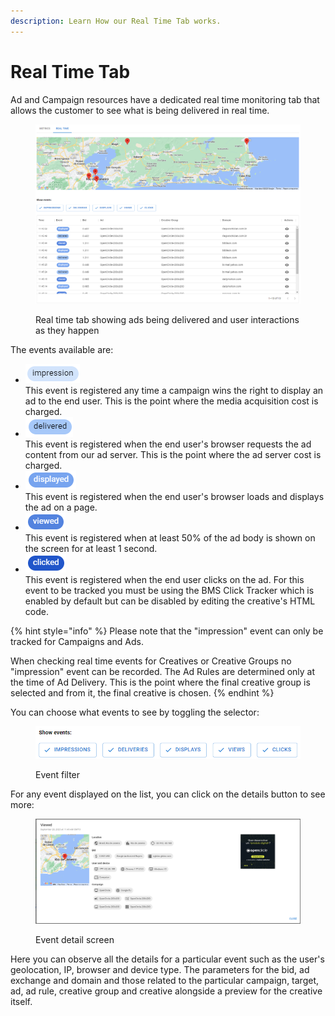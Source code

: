 ```yaml
---
description: Learn How our Real Time Tab works.
---
```


# Real Time Tab

Ad and Campaign resources have a dedicated real time monitoring tab that allows the customer to see what is being delivered in real time.

<figure><img src="../../.gitbook/assets/image (3) (1) (1) (1) (1).png" alt=""><figcaption><p>Real time tab showing ads being delivered and user interactions as they happen</p></figcaption></figure>

The events available are:

* <img src="../../.gitbook/assets/impression event.png" alt="Impression" data-size="line">\
  This event is registered any time a campaign wins the right to display an ad to the end user. This is the point where the media acquisition cost is charged.
* <img src="../../.gitbook/assets/delivered event.png" alt="Delivered" data-size="line">\
  This event is registered when the end user's browser requests the ad content from our ad server. This is the point where the ad server cost is charged.
* <img src="../../.gitbook/assets/displayed event.png" alt="Displayed" data-size="line">\
  This event is registered when the end user's browser loads and displays the ad on a page.
* <img src="../../.gitbook/assets/viewed event.png" alt="Viewed" data-size="line">\
  This event is registered when at least 50% of the ad body is shown on the screen for at least 1 second.
* <img src="../../.gitbook/assets/clicked event.png" alt="Clicked" data-size="line">\
  This event is registered when the end user clicks on the ad. For this event to be tracked you must be using the BMS Click Tracker which is enabled by default but can be disabled by editing the creative's HTML code.

{% hint style="info" %}
Please note that the "impression" event can only be tracked for Campaigns and Ads.

When checking real time events for Creatives or Creative Groups no "impression" event can be recorded. The Ad Rules are determined only at the time of Ad Delivery. This is the point where the final creative group is selected and from it, the final creative is chosen.
{% endhint %}

You can choose what events to see by toggling the selector:

<figure><img src="../../.gitbook/assets/image (7) (1) (1) (1).png" alt=""><figcaption><p>Event filter</p></figcaption></figure>

For any event displayed on the list, you can click on the details button to see more:

<figure><img src="../../.gitbook/assets/image (4) (1) (1).png" alt=""><figcaption><p>Event detail screen</p></figcaption></figure>

Here you can observe all the details for a particular event such as the user's geolocation, IP, browser and device type. The parameters for the bid, ad exchange and domain and those related to the particular campaign, target, ad, ad rule, creative group and creative alongside a preview for the creative itself.
